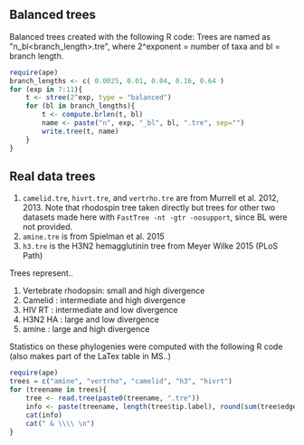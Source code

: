 ## Balanced trees
Balanced trees created with the following R code:
Trees are named as "n<exponent>_bl<branch_length>.tre", where 2^exponent = number of taxa and bl = branch length.
```r
require(ape)
branch_lengths <- c( 0.0025, 0.01, 0.04, 0.16, 0.64 )
for (exp in 7:11){
    t <- stree(2^exp, type = "balanced")
    for (bl in branch_lengths){
        t <- compute.brlen(t, bl)
        name <- paste("n", exp, "_bl", bl, ".tre", sep="")
        write.tree(t, name)
    }
}
```


## Real data trees
1. `camelid.tre`, `hivrt.tre`, and `vertrho.tre` are from Murrell et al. 2012, 2013. Note that rhodospin tree taken directly but trees for other two datasets made here with `FastTree -nt -gtr -nosupport`, since BL were not provided.  
2. `amine.tre` is from Spielman et al. 2015
3. `h3.tre` is the H3N2 hemagglutinin tree from Meyer Wilke 2015 (PLoS Path) 


Trees represent..
1. Vertebrate rhodopsin: small and high divergence
2. Camelid             : intermediate and high divergence
3. HIV RT              : intermediate and low divergence
4. H3N2 HA             : large and low divergence 
5. amine               : large and high divergence

Statistics on these phylogenies were computed with the following R code (also makes part of the LaTex table in MS..)
```r
require(ape)
trees = c("amine", "vertrho", "camelid", "h3", "hivrt")
for (treename in trees){
    tree <- read.tree(paste0(treename, ".tre"))
    info <- paste(treename, length(tree$tip.label), round(sum(tree$edge.length),3), paste(round(mean(tree$edge.length),3), round(sd(tree$edge.length),3), sep = "$\pm$"), sep = " & ")
    cat(info)
    cat(" & \\\\ \n")
}
```